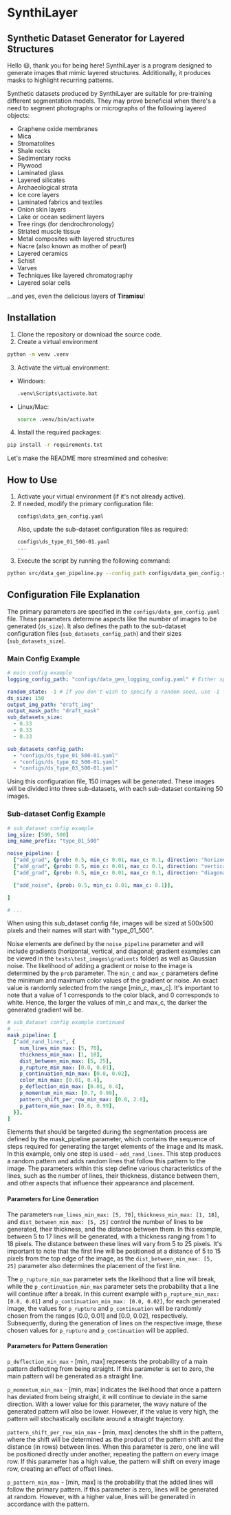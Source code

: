 # SynthiLayer
## Synthetic Dataset Generator for Layered Structures

Hello :smiley:, thank you for being here! SynthiLayer is a program designed to generate images that mimic layered structures. Additionally, it produces masks to highlight recurring patterns. 

Synthetic datasets produced by SynthiLayer are suitable for pre-training different segmentation models. They may prove beneficial when there's a need to segment photographs or micrographs of the following layered objects:

- Graphene oxide membranes
- Mica
- Stromatolites
- Shale rocks
- Sedimentary rocks
- Plywood
- Laminated glass
- Layered silicates
- Archaeological strata
- Ice core layers
- Laminated fabrics and textiles
- Onion skin layers
- Lake or ocean sediment layers
- Tree rings (for dendrochronology)
- Striated muscle tissue
- Metal composites with layered structures
- Nacre (also known as mother of pearl)
- Layered ceramics
- Schist
- Varves
- Techniques like layered chromatography
- Layered solar cells

...and yes, even the delicious layers of **Tiramisu**!

## Installation

1. Clone the repository or download the source code.
2. Create a virtual environment
```bash
python -m venv .venv
```
3. Activate the virtual environment:

- Windows:
  ```bash
  .venv\Scripts\activate.bat
  ```

- Linux/Mac:
  ```bash
  source .venv/bin/activate
  ```

4. Install the required packages:
```bash
pip install -r requirements.txt
```

Let's make the README more streamlined and cohesive:

## How to Use

1. Activate your virtual environment (if it's not already active).
2. If needed, modify the primary configuration file: 
   ```
   configs\data_gen_config.yaml
   ```
   Also, update the sub-dataset configuration files as required:
   ```
   configs\ds_type_01_500-01.yaml
   ...
   ```
3. Execute the script by running the following command:
```bash
python src/data_gen_pipeline.py --config_path configs/data_gen_config.yaml
```

## Configuration File Explanation
The primary parameters are specified in the `configs/data_gen_config.yaml` file. These parameters determine aspects like the number of images to be generated (`ds_size`). It also defines the path to the sub-dataset configuration files (`sub_datasets_config_path`) and their sizes (`sub_datasets_size`).

### Main Config Example
```yaml
# main config example
logging_config_path: "configs/data_gen_logging_config.yaml" # Either specify the logging_config_path or use "default"

random_state: -1 # If you don't wish to specify a random seed, use -1 for this field
ds_size: 150
output_img_path: "draft_img"
output_mask_path: "draft_mask"
sub_datasets_size: 
  - 0.33
  - 0.33
  - 0.33

sub_datasets_config_path:
  - "configs/ds_type_01_500-01.yaml"
  - "configs/ds_type_02_500-01.yaml"
  - "configs/ds_type_03_500-01.yaml"
```
Using this configuration file, 150 images will be generated. These images will be divided into three sub-datasets, with each sub-dataset containing 50 images.

### Sub-dataset Config Example
```yaml
# sub_dataset config example
img_size: [500, 500]
img_name_prefix: "type_01_500"

noise_pipeline: [
  ["add_grad", {prob: 0.5, min_c: 0.01, max_c: 0.1, direction: "horizontal"}],
  ["add_grad", {prob: 0.5, min_c: 0.01, max_c: 0.1, direction: "vertical"}],
  ["add_grad", {prob: 0.5, min_c: 0.01, max_c: 0.1, direction: "diagonal"}],

  ["add_noise", {prob: 0.5, min_c: 0.01, max_c: 0.1}],

]

# ...
```
When using this sub_dataset config file, images will be sized at 500x500 pixels and their names will start with "type_01_500". 

Noise elements are defined by the `noise_pipeline` parameter and will include gradients (horizontal, vertical, and diagonal; gradient examples can be viewed in the `tests\test_images\gradients` folder) as well as Gaussian noise. The likelihood of adding a gradient or noise to the image is determined by the `prob` parameter. The `min_c` and `max_c` parameters define the minimum and maximum color values of the gradient or noise. An exact value is randomly selected from the range [min_c, max_c]. It's important to note that a value of 1 corresponds to the color black, and 0 corresponds to white. Hence, the larger the values of min_c and max_c, the darker the generated gradient will be.

```yaml
# sub_dataset config example continued
# ...
mask_pipeline: [
  ["add_rand_lines", {
    num_lines_min_max: [5, 70],
    thickness_min_max: [1, 18],
    dist_between_min_max: [5, 25],
    p_rupture_min_max: [0.0, 0.01],
    p_continuation_min_max: [0.0, 0.02],
    color_min_max: [0.01, 0.4],
    p_deflection_min_max: [0.01, 0.4], 
    p_momentum_min_max: [0.7, 0.99],
    pattern_shift_per_row_min_max: [0.0, 2.0],
    p_pattern_min_max: [0.6, 0.99],
  }],
]
```

Elements that should be targeted during the segmentation process are defined by the mask_pipeline parameter, which contains the sequence of steps required for generating the target elements of the image and its mask. In this example, only one step is used - `add_rand_lines`. This step produces a random pattern and adds random lines that follow this pattern to the image. The parameters within this step define various characteristics of the lines, such as the number of lines, their thickness, distance between them, and other aspects that influence their appearance and placement.

#### Parameters for Line Generation

The parameters `num_lines_min_max: [5, 70]`, `thickness_min_max: [1, 18]`, and `dist_between_min_max: [5, 25]` control the number of lines to be generated, their thickness, and the distance between them. In this example, between 5 to 17 lines will be generated, with a thickness ranging from 1 to 18 pixels. The distance between these lines will vary from 5 to 25 pixels. It's important to note that the first line will be positioned at a distance of 5 to 15 pixels from the top edge of the image, as the `dist_between_min_max: [5, 25]` parameter also determines the placement of the first line.

The `p_rupture_min_max` parameter sets the likelihood that a line will break, while the `p_continuation_min_max` parameter sets the probability that a line will continue after a break. In this current example with `p_rupture_min_max: [0.0, 0.01]` and `p_continuation_min_max: [0.0, 0.02]`, for each generated image, the values for `p_rupture` and `p_continuation` will be randomly chosen from the ranges [0.0, 0.01] and [0.0, 0.02], respectively. Subsequently, during the generation of lines on the respective image, these chosen values for `p_rupture` and `p_continuation` will be applied.

#### Parameters for Pattern Generation

`p_deflection_min_max` - [min, max] represents the probability of a main pattern deflecting from being straight. If this parameter is set to zero, the main pattern will be generated as a straight line.

`p_momentum_min_max` - [min, max] indicates the likelihood that once a pattern has deviated from being straight, it will continue to deviate in the same direction. With a lower value for this parameter, the wavy nature of the generated pattern will also be lower. However, if the value is very high, the pattern will stochastically oscillate around a straight trajectory.

`pattern_shift_per_row_min_max` - [min, max] denotes the shift in the pattern, where the shift will be determined as the product of the pattern shift and the distance (in rows) between lines. When this parameter is zero, one line will be positioned directly under another, repeating the pattern on every image row. If this parameter has a high value, the pattern will shift on every image row, creating an effect of offset lines.

`p_pattern_min_max` - [min, max] is the probability that the added lines will follow the primary pattern. If this parameter is zero, lines will be generated at random. However, with a higher value, lines will be generated in accordance with the pattern.
